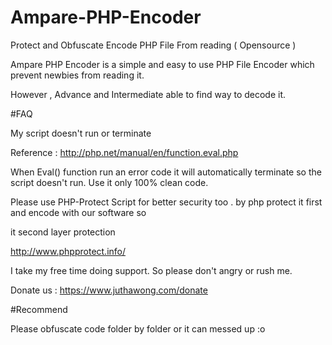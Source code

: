 # Ampare-PHP-Encoder
Protect and Obfuscate Encode PHP File From reading ( Opensource )

Ampare PHP Encoder is a simple and easy to use PHP File Encoder which prevent newbies from reading it. 

However , Advance and Intermediate able to find way to decode it.

#FAQ

My script doesn't run or terminate

Reference :
http://php.net/manual/en/function.eval.php

When Eval() function run an error code it will automatically terminate so the script doesn't run. Use it only 100% clean code.

Please use PHP-Protect Script for better security too . by php protect it first and encode with our software so

it second layer protection

http://www.phpprotect.info/

I take my free time doing support. So please don't angry or rush me.

Donate us : https://www.juthawong.com/donate

#Recommend

Please obfuscate code folder by folder or it can messed up :o
